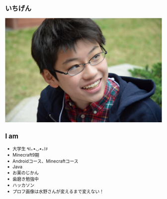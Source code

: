 ## いちげん
![プロフィール](../images/ichigen.jpg)

## I am
- 大学生  ٩꒰｡•◡•｡꒱۶ 
- Minecraft9期
- Androidコース、Minecraftコース
- Java
- お薬のじかん
- 歯磨き勉強中
- ハッカソン
- プロフ画像は水野さんが変えるまで変えない！
